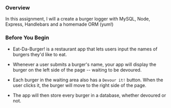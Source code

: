 ### Overview

In this assignment, I will a create a burger logger with MySQL, Node, Express, Handlebars and a homemade ORM (yum!)

### Before You Begin

* Eat-Da-Burger! is a restaurant app that lets users input the names of burgers they'd like to eat.

* Whenever a user submits a burger's name, your app will display the burger on the left side of the page -- waiting to be devoured.

* Each burger in the waiting area also has a `Devour it!` button. When the user clicks it, the burger will move to the right side of the page.

* The app will then store every burger in a database, whether devoured or not.
